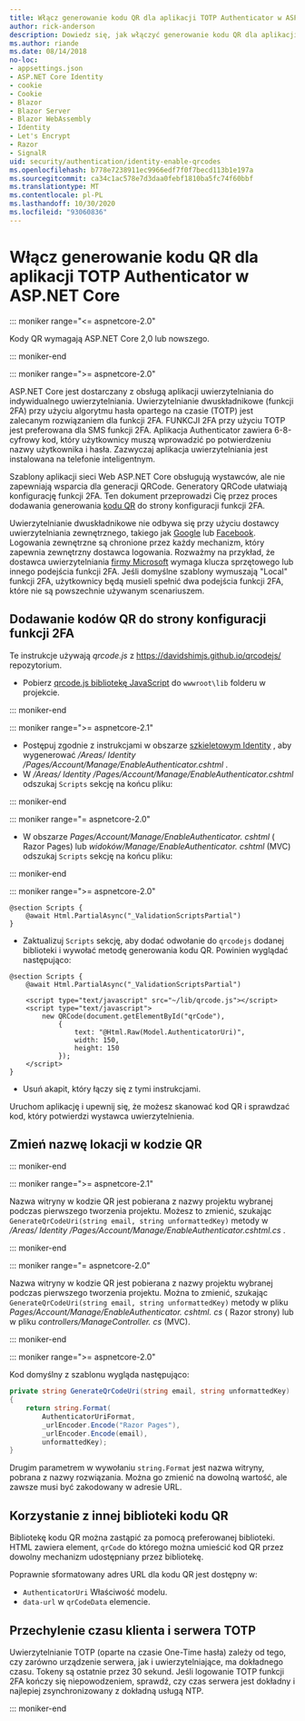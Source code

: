 ```yaml
---
title: Włącz generowanie kodu QR dla aplikacji TOTP Authenticator w ASP.NET Core
author: rick-anderson
description: Dowiedz się, jak włączyć generowanie kodu QR dla aplikacji TOTP Authenticator, które działają przy użyciu uwierzytelniania dwuskładnikowego ASP.NET Core.
ms.author: riande
ms.date: 08/14/2018
no-loc:
- appsettings.json
- ASP.NET Core Identity
- cookie
- Cookie
- Blazor
- Blazor Server
- Blazor WebAssembly
- Identity
- Let's Encrypt
- Razor
- SignalR
uid: security/authentication/identity-enable-qrcodes
ms.openlocfilehash: b778e7238911ec9966edf7f0f7becd113b1e197a
ms.sourcegitcommit: ca34c1ac578e7d3daa0febf1810ba5fc74f60bbf
ms.translationtype: MT
ms.contentlocale: pl-PL
ms.lasthandoff: 10/30/2020
ms.locfileid: "93060836"
---
```

# <a name="enable-qr-code-generation-for-totp-authenticator-apps-in-aspnet-core"></a>Włącz generowanie kodu QR dla aplikacji TOTP Authenticator w ASP.NET Core

::: moniker range="<= aspnetcore-2.0"

Kody QR wymagają ASP.NET Core 2,0 lub nowszego.

::: moniker-end

::: moniker range=">= aspnetcore-2.0"

ASP.NET Core jest dostarczany z obsługą aplikacji uwierzytelniania do indywidualnego uwierzytelniania. Uwierzytelnianie dwuskładnikowe (funkcji 2FA) przy użyciu algorytmu hasła opartego na czasie (TOTP) jest zalecanym rozwiązaniem dla funkcji 2FA. FUNKCJI 2FA przy użyciu TOTP jest preferowana dla SMS funkcji 2FA. Aplikacja Authenticator zawiera 6-8-cyfrowy kod, który użytkownicy muszą wprowadzić po potwierdzeniu nazwy użytkownika i hasła. Zazwyczaj aplikacja uwierzytelniania jest instalowana na telefonie inteligentnym.

Szablony aplikacji sieci Web ASP.NET Core obsługują wystawców, ale nie zapewniają wsparcia dla generacji QRCode. Generatory QRCode ułatwiają konfigurację funkcji 2FA. Ten dokument przeprowadzi Cię przez proces dodawania generowania [kodu QR](https://wikipedia.org/wiki/QR_code) do strony konfiguracji funkcji 2FA.

Uwierzytelnianie dwuskładnikowe nie odbywa się przy użyciu dostawcy uwierzytelniania zewnętrznego, takiego jak [Google](xref:security/authentication/google-logins) lub [Facebook](xref:security/authentication/facebook-logins). Logowania zewnętrzne są chronione przez każdy mechanizm, który zapewnia zewnętrzny dostawca logowania. Rozważmy na przykład, że dostawca uwierzytelniania [firmy Microsoft](xref:security/authentication/microsoft-logins) wymaga klucza sprzętowego lub innego podejścia funkcji 2FA. Jeśli domyślne szablony wymuszają "Local" funkcji 2FA, użytkownicy będą musieli spełnić dwa podejścia funkcji 2FA, które nie są powszechnie używanym scenariuszem.

## <a name="adding-qr-codes-to-the-2fa-configuration-page"></a>Dodawanie kodów QR do strony konfiguracji funkcji 2FA

Te instrukcje używają *qrcode.js* z https://davidshimjs.github.io/qrcodejs/ repozytorium.

* Pobierz [qrcode.js bibliotekę JavaScript](https://davidshimjs.github.io/qrcodejs/) do `wwwroot\lib` folderu w projekcie.

::: moniker-end

::: moniker range=">= aspnetcore-2.1"

* Postępuj zgodnie z instrukcjami w obszarze [szkieletowym Identity](xref:security/authentication/scaffold-identity) , aby wygenerować */Areas/ Identity /Pages/Account/Manage/EnableAuthenticator.cshtml* .
* W */Areas/ Identity /Pages/Account/Manage/EnableAuthenticator.cshtml* odszukaj `Scripts` sekcję na końcu pliku:

::: moniker-end

::: moniker range="= aspnetcore-2.0"

* W obszarze *Pages/Account/Manage/EnableAuthenticator. cshtml* ( Razor Pages) lub *widoków/Manage/EnableAuthenticator. cshtml* (MVC) odszukaj `Scripts` sekcję na końcu pliku:

::: moniker-end

::: moniker range=">= aspnetcore-2.0"

```cshtml
@section Scripts {
    @await Html.PartialAsync("_ValidationScriptsPartial")
}
```

* Zaktualizuj `Scripts` sekcję, aby dodać odwołanie do `qrcodejs` dodanej biblioteki i wywołać metodę generowania kodu QR. Powinien wyglądać następująco:

```cshtml
@section Scripts {
    @await Html.PartialAsync("_ValidationScriptsPartial")

    <script type="text/javascript" src="~/lib/qrcode.js"></script>
    <script type="text/javascript">
        new QRCode(document.getElementById("qrCode"),
            {
                text: "@Html.Raw(Model.AuthenticatorUri)",
                width: 150,
                height: 150
            });
    </script>
}
```

* Usuń akapit, który łączy się z tymi instrukcjami.

Uruchom aplikację i upewnij się, że możesz skanować kod QR i sprawdzać kod, który potwierdzi wystawca uwierzytelnienia.

## <a name="change-the-site-name-in-the-qr-code"></a>Zmień nazwę lokacji w kodzie QR

::: moniker-end

::: moniker range=">= aspnetcore-2.1"

Nazwa witryny w kodzie QR jest pobierana z nazwy projektu wybranej podczas pierwszego tworzenia projektu. Możesz to zmienić, szukając `GenerateQrCodeUri(string email, string unformattedKey)` metody w */Areas/ Identity /Pages/Account/Manage/EnableAuthenticator.cshtml.cs* .

::: moniker-end

::: moniker range="= aspnetcore-2.0"

Nazwa witryny w kodzie QR jest pobierana z nazwy projektu wybranej podczas pierwszego tworzenia projektu. Można to zmienić, szukając `GenerateQrCodeUri(string email, string unformattedKey)` metody w pliku *Pages/Account/Manage/EnableAuthenticator. cshtml. cs* ( Razor strony) lub w pliku *controllers/ManageController. cs* (MVC).

::: moniker-end

::: moniker range=">= aspnetcore-2.0"

Kod domyślny z szablonu wygląda następująco:

```csharp
private string GenerateQrCodeUri(string email, string unformattedKey)
{
    return string.Format(
        AuthenticatorUriFormat,
        _urlEncoder.Encode("Razor Pages"),
        _urlEncoder.Encode(email),
        unformattedKey);
}
```

Drugim parametrem w wywołaniu `string.Format` jest nazwa witryny, pobrana z nazwy rozwiązania. Można go zmienić na dowolną wartość, ale zawsze musi być zakodowany w adresie URL.

## <a name="using-a-different-qr-code-library"></a>Korzystanie z innej biblioteki kodu QR

Bibliotekę kodu QR można zastąpić za pomocą preferowanej biblioteki. HTML zawiera element, `qrCode` do którego można umieścić kod QR przez dowolny mechanizm udostępniany przez bibliotekę.

Poprawnie sformatowany adres URL dla kodu QR jest dostępny w:

* `AuthenticatorUri` Właściwość modelu.
* `data-url` w `qrCodeData` elemencie.

## <a name="totp-client-and-server-time-skew"></a>Przechylenie czasu klienta i serwera TOTP

Uwierzytelnianie TOTP (oparte na czasie One-Time hasła) zależy od tego, czy zarówno urządzenie serwera, jak i uwierzytelniające, ma dokładnego czasu. Tokeny są ostatnie przez 30 sekund. Jeśli logowanie TOTP funkcji 2FA kończy się niepowodzeniem, sprawdź, czy czas serwera jest dokładny i najlepiej zsynchronizowany z dokładną usługą NTP.

::: moniker-end
